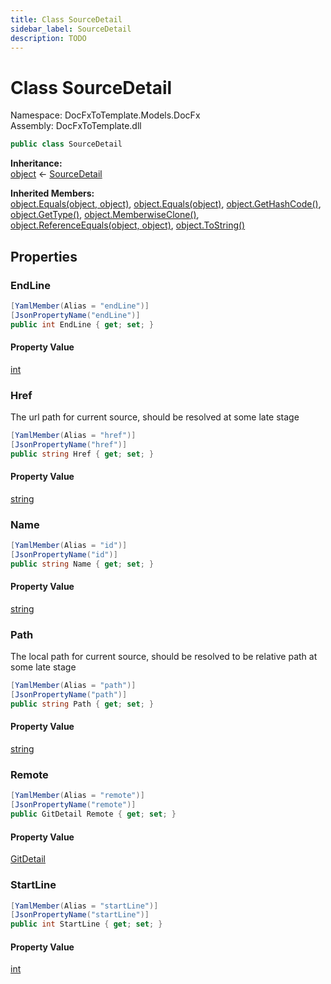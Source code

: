 ```yaml
---
title: Class SourceDetail
sidebar_label: SourceDetail
description: TODO
---
```


# Class SourceDetail
Namespace: DocFxToTemplate.Models.DocFx   
Assembly: DocFxToTemplate.dll
    
   

```csharp title="src/DocFxToTemplate/Models/DocFx/SourceDetail.cs#8" 
public class SourceDetail
```

**Inheritance:**   
[object](https://learn.microsoft.com/dotnet/api/system.object) &lt;- 
[SourceDetail](../DocFxToTemplate.Models.DocFx/SourceDetail)   

**Inherited Members:**   
[object.Equals(object, object)](https://learn.microsoft.com/dotnet/api/system.object.equals#system-object-equals(system-object-system-object)), [object.Equals(object)](https://learn.microsoft.com/dotnet/api/system.object.equals#system-object-equals(system-object)), [object.GetHashCode()](https://learn.microsoft.com/dotnet/api/system.object.gethashcode), [object.GetType()](https://learn.microsoft.com/dotnet/api/system.object.gettype), [object.MemberwiseClone()](https://learn.microsoft.com/dotnet/api/system.object.memberwiseclone), [object.ReferenceEquals(object, object)](https://learn.microsoft.com/dotnet/api/system.object.referenceequals), [object.ToString()](https://learn.microsoft.com/dotnet/api/system.object.tostring)   

   

## Properties
### EndLine
   
            
```csharp title="src/DocFxToTemplate/Models/DocFx/SourceDetail.cs#36"
[YamlMember(Alias = "endLine")]
[JsonPropertyName("endLine")]
public int EndLine { get; set; }
```   

#### Property Value
[int](https://learn.microsoft.com/dotnet/api/system.int32)   
   
### Href
The url path for current source, should be resolved at some late stage   
            
```csharp title="src/DocFxToTemplate/Models/DocFx/SourceDetail.cs#21"
[YamlMember(Alias = "href")]
[JsonPropertyName("href")]
public string Href { get; set; }
```   

#### Property Value
[string](https://learn.microsoft.com/dotnet/api/system.string)   
   
### Name
   
            
```csharp title="src/DocFxToTemplate/Models/DocFx/SourceDetail.cs#14"
[YamlMember(Alias = "id")]
[JsonPropertyName("id")]
public string Name { get; set; }
```   

#### Property Value
[string](https://learn.microsoft.com/dotnet/api/system.string)   
   
### Path
The local path for current source, should be resolved to be relative path at some late stage   
            
```csharp title="src/DocFxToTemplate/Models/DocFx/SourceDetail.cs#28"
[YamlMember(Alias = "path")]
[JsonPropertyName("path")]
public string Path { get; set; }
```   

#### Property Value
[string](https://learn.microsoft.com/dotnet/api/system.string)   
   
### Remote
   
            
```csharp title="src/DocFxToTemplate/Models/DocFx/SourceDetail.cs#10"
[YamlMember(Alias = "remote")]
[JsonPropertyName("remote")]
public GitDetail Remote { get; set; }
```   

#### Property Value
[GitDetail](../DocFxToTemplate.Models.DocFx/GitDetail)   
   
### StartLine
   
            
```csharp title="src/DocFxToTemplate/Models/DocFx/SourceDetail.cs#32"
[YamlMember(Alias = "startLine")]
[JsonPropertyName("startLine")]
public int StartLine { get; set; }
```   

#### Property Value
[int](https://learn.microsoft.com/dotnet/api/system.int32)   
   
   

   

   

   

   

   